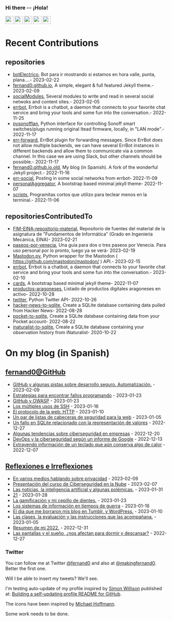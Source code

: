 ### Hi there -- ¡Hola!

<a href="mailto:ftricas@unizar.es" title="e-mail"><i class="svg-icon email"></i></a> 
<a href="https://www.linkedin.com/in/fernand0" title="My LinkedIn//Mi LinkedIn"><img src="https://img.shields.io/badge/linkedin-%230077B5.svg?&style=for-the-badge&logo=linkedin&logoColor=white" height=25></a> 
<a href="https://www.twitter.com/fernand0" title="My Twitter//Mi Twitter"><img src="https://img.shields.io/badge/twitter-%231DA1F2.svg?&style=for-the-badge&logo=twitter&logoColor=white" height=25></i></a> 
<a href="https://mastodon.social/@fernand0" title="My Mastodon//Mi Mastodon" rel="me"><img src="https://img.shields.io/static/v1?label=Mastodon&message=Social&color=blue" height=25></i></a> 
<a href="https://flickr.com/fernand0"><img src="https://img.shields.io/static/v1?label=Flickr&message=Images&color=blue" height=25></a>
<a href="https://dev.to/fernand0"><img src="https://img.shields.io/badge/DEV.TO-%230A0A0A.svg?&style=for-the-badge&logo=dev-dot-to&logoColor=white" height=25></a>

# Recent Contributions
<!-- recent_releases starts -->


## repositories
* [botElectrico](https://github.com/fernand0/botElectrico),  Bot para ir mostrando si estamos en hora valle, punta, plana....- 2023-02-22
* [fernand0.github.io](https://github.com/fernand0/fernand0.github.io),  A simple, elegant & full featured Jekyll theme.- 2023-02-09
* [socialModules](https://github.com/fernand0/socialModules),  Several modules to write and read in several social netwoks and content sites.- 2023-02-05
* [errbot](https://github.com/fernand0/errbot),  Errbot is a chatbot, a daemon that connects to your favorite chat service and bring your tools and some fun into the conversation.- 2022-11-25
* [pysonofflan](https://github.com/fernand0/pysonofflan),  Python interface for controlling Sonoff smart switches/plugs running original Itead firmware, locally, in "LAN mode".- 2022-11-17
* [err-forward](https://github.com/fernand0/err-forward),  ErrBot plugin for forwarding messages. Since ErrBot does not allow multiple backends, we can have several ErrBot instances in different backends and allow them to communicate via a common channel. In this case we are using Slack, but other channels should be possible.- 2022-11-17
* [fernand0.github.io.old](https://github.com/fernand0/fernand0.github.io.old),  My blog (in Spanish). A fork of the wonderful Jekyll project.- 2022-11-16
* [err-social](https://github.com/fernand0/err-social),  Posting in some social networks from errbot- 2022-11-09
* [personalAggregator](https://github.com/fernand0/personalAggregator),  A bootstrap based minimal jekyll theme- 2022-11-07
* [scripts](https://github.com/fernand0/scripts),  Programitas cortos que utilizo para teclear menos en la terminal.- 2022-11-06

## repositoriesContributedTo
* [FIM-EINA-repositorio-material](https://github.com/ricardojrdez/FIM-EINA-repositorio-material),  Repositorio de fuentes del material de la asignatura de "Fundamentos de Informática" (Grado en Ingeniería Mecánica, EINA)- 2023-02-21
* [paseos-por-venecia](https://github.com/JJ/paseos-por-venecia),  Una guía para dos o tres paseos por Venecia. Para uso personal por lo pronto, luego ya se verá- 2023-02-19
* [Mastodon.py](https://github.com/halcy/Mastodon.py),  Python wrapper for the Mastodon ( https://github.com/mastodon/mastodon/ ) API.- 2023-02-15
* [errbot](https://github.com/errbotio/errbot),  Errbot is a chatbot, a daemon that connects to your favorite chat service and bring your tools and some fun into the conversation.- 2023-02-10
* [cards](https://github.com/sharu725/cards),  A bootstrap based minimal jekyll theme- 2022-11-07
* [productos-aragoneses](https://github.com/planaspa/productos-aragoneses),  Listado de productos digitales aragoneses en activo- 2022-10-28
* [twitter](https://github.com/python-twitter-tools/twitter),  Python Twitter API- 2022-10-26
* [hacker-news-to-sqlite](https://github.com/dogsheep/hacker-news-to-sqlite),  Create a SQLite database containing data pulled from Hacker News- 2022-08-28
* [pocket-to-sqlite](https://github.com/dogsheep/pocket-to-sqlite),  Create a SQLite database containing data from your Pocket account- 2022-08-22
* [inaturalist-to-sqlite](https://github.com/dogsheep/inaturalist-to-sqlite),  Create a SQLite database containing your observation history from iNaturalist- 2020-10-22
<!-- recent_releases ends -->

# On my blog (in Spanish)

<!-- blog starts -->


## [fernand0@GitHub](https://fernand0.github.io/)
* [GitHub y algunas pistas sobre desarrollo seguro. Automatización.](http://fernand0.github.io//github-pistas-seguridad/) - 2023-02-09
* [Estrategias para encontrar fallos programando](http://fernand0.github.io//encontrar-fallos/) - 2023-01-23
* [GitHub y OWASP](http://fernand0.github.io//mitigar-fallos-OWASP/) - 2023-01-23
* [Los múltiples usos de SSH](http://fernand0.github.io//SSH-ideas/) - 2023-01-16
* [El protocolo de la web: HTTP](http://fernand0.github.io//HTTP-curso/) - 2023-01-10
* [Un par de listas de cabeceras de seguridad para la web](http://fernand0.github.io//cabeceras-seguridad/) - 2023-01-05
* [Un fallo en SQLite relacionado con la representación de valores](http://fernand0.github.io//cadenas-fallos-sqlite/) - 2022-12-27
* [Algunas tendencias sobre ciberseguridad en empresas](http://fernand0.github.io//tendencias-ciberseguridad/) - 2022-12-20
* [DevOps y la ciberseguridad según un informe de Google](http://fernand0.github.io//ciberseguridad-devops/) - 2022-12-13
* [Extrayendo información de un teclado que aún conserva algo de calor](http://fernand0.github.io//claves-calor/) - 2022-12-07

## [Reflexiones e Irreflexiones](http://fernand0.blogalia.com/)
* [En varios medios hablando sobre privacidad](http://fernand0.blogalia.com//historias/78672) - 2023-02-09
* [Presentaci&#243;n del curso de Ciberseguridad en la Nube](http://fernand0.blogalia.com//historias/78671) - 2023-02-07
* [Las noticias, la inteligencia artificial y algunas pol&#233;micas.](http://fernand0.blogalia.com//historias/78669) - 2023-01-31
* [21](http://fernand0.blogalia.com//historias/78667) - 2023-01-28
* [La gamificaci&#243;n y mi cepillo de dientes.](http://fernand0.blogalia.com//historias/78665) - 2023-01-23
* [Los sistemas de informaci&#243;n en tiempos de guerra](http://fernand0.blogalia.com//historias/78664) - 2023-01-16
* [El d&#237;a que me borraron mis blog en Tumblr, y WordPress.](http://fernand0.blogalia.com//historias/78662) - 2023-01-10
* [Las clases, la evaluaci&#243;n y las instrucciones que las acompa&#241;ana.](http://fernand0.blogalia.com//historias/78659) - 2023-01-05
* [Resumen de mi 2022.](http://fernand0.blogalia.com//historias/78657) - 2022-12-31
* [Las pantallas y el sue&#241;o, &#191;nos afectan para dormir y descansar?](http://fernand0.blogalia.com//historias/78656) - 2022-12-27
<!-- blog ends -->

### Twitter 

You can follow me at Twitter [@fernand0](https://twitter.com/fernand0) and also at [@makingfernand0](https://twitter.com/fernand0). Better the first one.

Will I be able to insert my tweets? We'll see.

I'm testing auto-update of my profile inspired by [Simon Willison](https://simonwillison.net/) published at: [Building a self-updating profile README for GitHub](https://simonwillison.net/2020/Jul/10/self-updating-profile-readme/).

The icons have been inspired by [Michael Hoffmann](https://www.mokkapps.de/).

Some work needs to be done.

<!--
**fernand0/fernand0** is a ✨ _special_ ✨ repository because its `README.md` (this file) appears on your GitHub profile.

Here are some ideas to get you started:

- 🔭 I’m currently working on ...
- 🌱 I’m currently learning ...
- 👯 I’m looking to collaborate on ...
- 🤔 I’m looking for help with ...
- 💬 Ask me about ...
- 📫 How to reach me: ...
- 😄 Pronouns: ...
- ⚡ Fun fact: ...
-->
